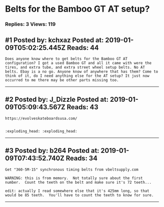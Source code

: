 # Belts for the Bamboo GT AT setup?

### Replies: 3 Views: 119

## \#1 Posted by: kchxaz Posted at: 2019-01-09T05:02:25.445Z Reads: 44

```
Does anyone know where to get belts for the Bamboo GT AT configuration? I got a used Bamboo GT and all it came with were the tires, and extra tube, and extra street wheel setup belts. No AT belts. Ebay is a no go. Anyone know of anywhere that has them? Come to think of it, do I need anything else for the AT setup? It just now occurred to me there may be other parts missing too.
```

---
## \#2 Posted by: J_Dizzle Posted at: 2019-01-09T05:09:43.567Z Reads: 43

```
https://evolveskateboardsusa.com/


:exploding_head: :exploding_head:
```

---
## \#3 Posted by: b264 Posted at: 2019-01-09T07:43:52.740Z Reads: 34

```
Get "360-5M-15" synchronous timing belts from vbeltsupply.com

WARNING: this is from memory.  Not totally sure about the first number.  Count the teeth on the belt and make sure it's 72 teeth...

edit: actually I read somewhere else that it's 425mm long, so that would be 85 teeth.  You'll have to count the teeth to know for sure.
```

---
